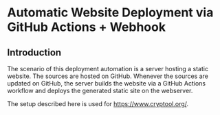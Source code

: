 # Automatic Website Deployment via GitHub Actions + Webhook

## Introduction

The scenario of this deployment automation is a server hosting a static website.
The sources are hosted on GitHub. Whenever the sources are updated on GitHub,
the server builds the website via a GitHub Actions workflow and deploys the
generated static site on the webserver.

The setup described here is used for <https://www.cryptool.org/>.
